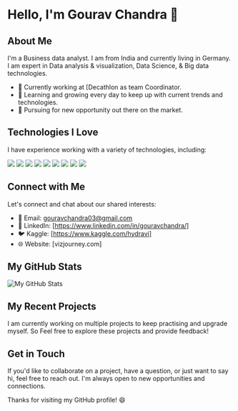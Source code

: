 # Hello, I'm Gourav Chandra 👋

## About Me

I'm a Business data analyst. I am from India and currently living in Germany. I am expert in Data analysis & visualization, Data Science, & Big data technologies.

- 💼 Currently working at [Decathlon as team Coordinator.
- 🌱 Learning and growing every day to keep up with current trends and technologies.
- 🎯 Pursuing for new opportunity out there on the market.

## Technologies I Love

I have experience working with a variety of technologies, including:

![](https://img.shields.io/badge/OS-MacOS-informational?style=flat&logo=Apple&logoColor=white&color=blue)
![](https://img.shields.io/badge/Editor-Visual_Studio_Code-informational?style=flat&logo=visual-studio-code&logoColor=white&color=blue)
![](https://img.shields.io/badge/Code-Python-informational?style=flat&logo=python&logoColor=white&color=blue)
![](https://img.shields.io/badge/Shell-Bash-informational?style=flat&logo=gnu-bash&logoColor=white&color=blue)
![](https://img.shields.io/badge/Tools-Docker-informational?style=flat&logo=docker&logoColor=white&color=blue)
![](https://img.shields.io/badge/Tools-Kubernetes-informational?style=flat&logo=kubernetes&logoColor=white&color=blue)
![](https://img.shields.io/badge/Cloud-Digital_Ocean-informational?style=flat&logo=digitalocean&logoColor=white&color=blue)
![](https://img.shields.io/badge/Cloud-AWS-informational?style=flat&logo=amazon-AWS&logoColor=white&color=blue)
![](https://img.shields.io/badge/Interest-Blockchain-informational?style=flat&logo=bitcoin&logoColor=white&color=blue)

## Connect with Me

Let's connect and chat about our shared interests:

- 📧 Email: gouravchandra03@gmail.com
- 🔗 LinkedIn: [https://www.linkedin.com/in/gouravchandra/]
- 🐦 Kaggle: [https://www.kaggle.com/hydravi]
- 🌐 Website: [vizjourney.com]

## My GitHub Stats

![My GitHub Stats](https://github-readme-stats.vercel.app/api?username=[hydra-vi]&show_icons=true&theme=dark)

## My Recent Projects

I am currently working on multiple projects to keep practising and upgrade myself. So Feel free to explore these projects and provide feedback!

## Get in Touch

If you'd like to collaborate on a project, have a question, or just want to say hi, feel free to reach out. I'm always open to new opportunities and connections.

Thanks for visiting my GitHub profile! 😄
